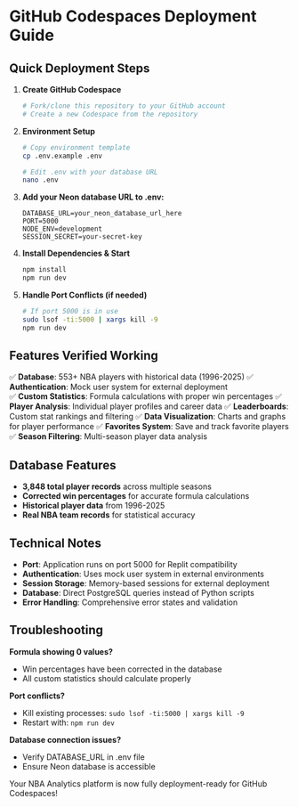 # GitHub Codespaces Deployment Guide

## Quick Deployment Steps

1. **Create GitHub Codespace**
   ```bash
   # Fork/clone this repository to your GitHub account
   # Create a new Codespace from the repository
   ```

2. **Environment Setup**
   ```bash
   # Copy environment template
   cp .env.example .env
   
   # Edit .env with your database URL
   nano .env
   ```

3. **Add your Neon database URL to .env:**
   ```env
   DATABASE_URL=your_neon_database_url_here
   PORT=5000
   NODE_ENV=development
   SESSION_SECRET=your-secret-key
   ```

4. **Install Dependencies & Start**
   ```bash
   npm install
   npm run dev
   ```

5. **Handle Port Conflicts (if needed)**
   ```bash
   # If port 5000 is in use
   sudo lsof -ti:5000 | xargs kill -9
   npm run dev
   ```

## Features Verified Working

✅ **Database**: 553+ NBA players with historical data (1996-2025)
✅ **Authentication**: Mock user system for external deployment  
✅ **Custom Statistics**: Formula calculations with proper win percentages
✅ **Player Analysis**: Individual player profiles and career data
✅ **Leaderboards**: Custom stat rankings and filtering
✅ **Data Visualization**: Charts and graphs for player performance
✅ **Favorites System**: Save and track favorite players
✅ **Season Filtering**: Multi-season player data analysis

## Database Features

- **3,848 total player records** across multiple seasons
- **Corrected win percentages** for accurate formula calculations
- **Historical player data** from 1996-2025
- **Real NBA team records** for statistical accuracy

## Technical Notes

- **Port**: Application runs on port 5000 for Replit compatibility
- **Authentication**: Uses mock user system in external environments
- **Session Storage**: Memory-based sessions for external deployment
- **Database**: Direct PostgreSQL queries instead of Python scripts
- **Error Handling**: Comprehensive error states and validation

## Troubleshooting

**Formula showing 0 values?**
- Win percentages have been corrected in the database
- All custom statistics should calculate properly

**Port conflicts?**
- Kill existing processes: `sudo lsof -ti:5000 | xargs kill -9`
- Restart with: `npm run dev`

**Database connection issues?**
- Verify DATABASE_URL in .env file
- Ensure Neon database is accessible

Your NBA Analytics platform is now fully deployment-ready for GitHub Codespaces!